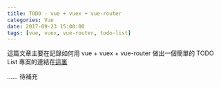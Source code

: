 ```yaml
---
title: TODO - vue + vuex + vue-router
categories: Vue
date: 2017-09-23 15:00:00
tags: [vue, vuex, vue-router, todo-list]
---
```


這篇文章主要在記錄如何用 vue + vuex + vue-router
做出一個簡單的 TODO List 專案的連結在[這裏](https://yu-jack.github.io/todo-vue/)

<!--more-->

...... 待補充